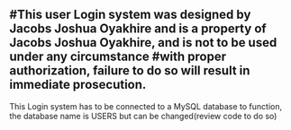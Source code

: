 #This user Login system was designed by Jacobs Joshua Oyakhire and is a property of Jacobs Joshua Oyakhire, and is not to be used under any circumstance
#with proper authorization, failure to do so will result in immediate prosecution.
------------------------------------------------------------------------------------------
This Login system has to be connected to a MySQL database to function, the database name is USERS but can be changed(review code to do so)
